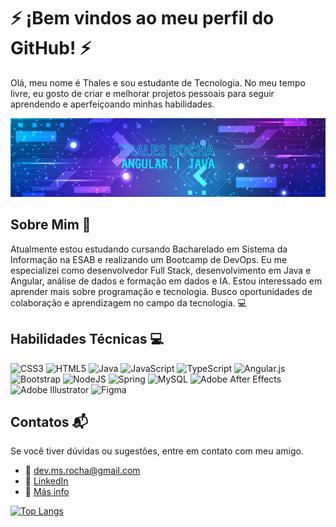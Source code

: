 # ⚡ ¡Bem vindos ao meu perfil do GitHub! ⚡️
Olá, meu nome é Thales e sou estudante de Tecnologia. No meu tempo livre, eu gosto de criar e melhorar projetos pessoais para seguir aprendendo e aperfeiçoando minhas habilidades.

![](register.png)

## Sobre Mim 💫
Atualmente estou estudando cursando Bacharelado em Sistema da Informação na ESAB e realizando um Bootcamp de DevOps. Eu me especializei como desenvolvedor Full Stack, desenvolvimento em Java e Angular, análise de dados e formação em dados e IA.
Estou interessado em aprender mais sobre programação e tecnologia. Busco oportunidades de colaboração e aprendizagem no campo da tecnologia. 💻

## Habilidades Técnicas 💻
![CSS3](https://img.shields.io/badge/css3-%231572B6.svg?style=for-the-badge&logo=css3&logoColor=white) ![HTML5](https://img.shields.io/badge/html5-%23E34F26.svg?style=for-the-badge&logo=html5&logoColor=white) ![Java](https://img.shields.io/badge/java-%23ED8B00.svg?style=for-the-badge&logo=java&logoColor=white) ![JavaScript](https://img.shields.io/badge/javascript-%23323330.svg?style=for-the-badge&logo=javascript&logoColor=%23F7DF1E) ![TypeScript](https://img.shields.io/badge/typescript-%23007ACC.svg?style=for-the-badge&logo=typescript&logoColor=white) ![Angular.js](https://img.shields.io/badge/angular.js-%23E23237.svg?style=for-the-badge&logo=angularjs&logoColor=white) ![Bootstrap](https://img.shields.io/badge/bootstrap-%23563D7C.svg?style=for-the-badge&logo=bootstrap&logoColor=white) ![NodeJS](https://img.shields.io/badge/node.js-6DA55F?style=for-the-badge&logo=node.js&logoColor=white) ![Spring](https://img.shields.io/badge/spring-%236DB33F.svg?style=for-the-badge&logo=spring&logoColor=white) ![MySQL](https://img.shields.io/badge/mysql-%2300f.svg?style=for-the-badge&logo=mysql&logoColor=white) ![Adobe After Effects](https://img.shields.io/badge/Adobe%20After%20Effects-9999FF.svg?style=for-the-badge&logo=Adobe%20After%20Effects&logoColor=white) ![Adobe Illustrator](https://img.shields.io/badge/adobeillustrator-%23FF9A00.svg?style=for-the-badge&logo=adobeillustrator&logoColor=white) 	![Figma](https://img.shields.io/badge/figma-%23F24E1E.svg?style=for-the-badge&logo=figma&logoColor=white)

## Contatos 📬
Se você tiver dúvidas ou sugestões, entre em contato com meu amigo.

- 📧 dev.ms.rocha@gmail.com
- 💼 [LinkedIn](www.linkedin.com/in/thales-rocha-dev) 
- 📌 [Más info](https://linktr.ee/gimenabugiolachio) 

[![Top Langs](https://github-readme-stats.vercel.app/api/top-langs/?username=ThalesRoch&layout=compact&show_icons=true&theme=radical)](https://github.com/ThalesRoch/github-readme-stats)

